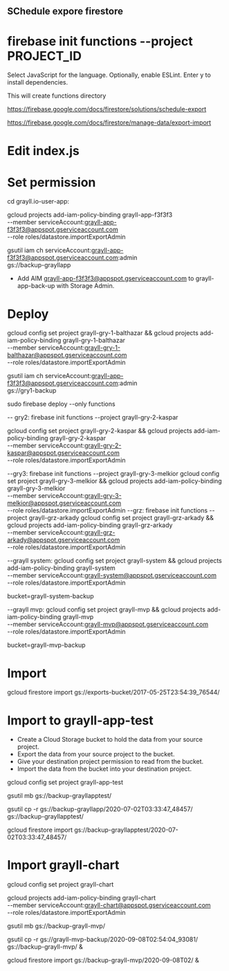 
## SChedule expore firestore
# firebase init functions --project PROJECT_ID
Select JavaScript for the language.
Optionally, enable ESLint.
Enter y to install dependencies.

This will create functions directory

https://firebase.google.com/docs/firestore/solutions/schedule-export

https://firebase.google.com/docs/firestore/manage-data/export-import

# Edit index.js

# Set permission
cd grayll.io-user-app:

gcloud projects add-iam-policy-binding grayll-app-f3f3f3 \
    --member serviceAccount:grayll-app-f3f3f3@appspot.gserviceaccount.com \
    --role roles/datastore.importExportAdmin

gsutil iam ch serviceAccount:grayll-app-f3f3f3@appspot.gserviceaccount.com:admin \
    gs://backup-grayllapp

- Add AIM grayll-app-f3f3f3@appspot.gserviceaccount.com to grayll-app-back-up with Storage Admin.



# Deploy

gcloud config set project grayll-gry-1-balthazar &&  gcloud projects add-iam-policy-binding grayll-gry-1-balthazar \
    --member serviceAccount:grayll-gry-1-balthazar@appspot.gserviceaccount.com \
    --role roles/datastore.importExportAdmin

gsutil iam ch serviceAccount:grayll-app-f3f3f3@appspot.gserviceaccount.com:admin \
    gs://gry1-backup
    

sudo firebase deploy --only functions 

-- gry2:
firebase init functions --project grayll-gry-2-kaspar

gcloud config set project grayll-gry-2-kaspar &&  gcloud projects add-iam-policy-binding grayll-gry-2-kaspar \
    --member serviceAccount:grayll-gry-2-kaspar@appspot.gserviceaccount.com \
    --role roles/datastore.importExportAdmin

--gry3:
firebase init functions --project grayll-gry-3-melkior
gcloud config set project grayll-gry-3-melkior &&  gcloud projects add-iam-policy-binding grayll-gry-3-melkior \
    --member serviceAccount:grayll-gry-3-melkior@appspot.gserviceaccount.com \
    --role roles/datastore.importExportAdmin
--grz:
firebase init functions --project grayll-grz-arkady
gcloud config set project grayll-grz-arkady &&  gcloud projects add-iam-policy-binding grayll-grz-arkady \
    --member serviceAccount:grayll-grz-arkady@appspot.gserviceaccount.com \
    --role roles/datastore.importExportAdmin

--grayll system:
gcloud config set project grayll-system &&  gcloud projects add-iam-policy-binding grayll-system \
    --member serviceAccount:grayll-system@appspot.gserviceaccount.com \
    --role roles/datastore.importExportAdmin

bucket=grayll-system-backup

--grayll mvp:
gcloud config set project grayll-mvp &&  gcloud projects add-iam-policy-binding grayll-mvp \
    --member serviceAccount:grayll-mvp@appspot.gserviceaccount.com \
    --role roles/datastore.importExportAdmin

bucket=grayll-mvp-backup

# Import
gcloud firestore import gs://exports-bucket/2017-05-25T23:54:39_76544/

# Import to grayll-app-test
- Create a Cloud Storage bucket to hold the data from your source project.
- Export the data from your source project to the bucket.
- Give your destination project permission to read from the bucket.
- Import the data from the bucket into your destination project.

gcloud config set project grayll-app-test

gsutil mb gs://backup-grayllapptest/

gsutil cp -r gs://backup-grayllapp/2020-07-02T03:33:47_48457/ gs://backup-grayllapptest/

gcloud firestore import gs://backup-grayllapptest/2020-07-02T03:33:47_48457/

# Import grayll-chart


gcloud config set project grayll-chart

gcloud projects add-iam-policy-binding grayll-chart \
    --member serviceAccount:grayll-chart@appspot.gserviceaccount.com \
    --role roles/datastore.importExportAdmin

gsutil mb gs://backup-grayll-mvp/

gsutil cp -r gs://grayll-mvp-backup/2020-09-08T02:54:04_93081/ gs://backup-grayll-mvp/ &

gcloud firestore import gs://backup-grayll-mvp/2020-09-08T02/ &